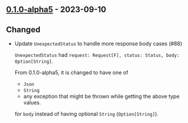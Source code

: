 ## [0.1.0-alpha5](https://github.com/kevin-lee/openai4s/issues?q=is%3Aissue+is%3Aclosed+milestone%3Am1+closed%3A2023-09-04..2023-09-09) - 2023-09-10

## Changed
* Update `UnexpectedStatus` to handle more response body cases (#88)

  `UnexpectedStatus` had `request: Request[F], status: Status, body: Option[String]`.
  
  From 0.1.0-alpha5, it is changed to have one of
  * `Json`
  * `String`
  * any exception that might be thrown while getting the above type values.

  for `body` instead of having optional `String` (`Option[String]`).
